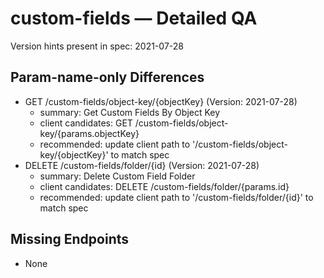 # custom-fields — Detailed QA

Version hints present in spec: 2021-07-28

## Param-name-only Differences
- GET /custom-fields/object-key/{objectKey} (Version: 2021-07-28)
  - summary: Get Custom Fields By Object Key
  - client candidates: GET /custom-fields/object-key/{params.objectKey}
  - recommended: update client path to '/custom-fields/object-key/{objectKey}' to match spec
- DELETE /custom-fields/folder/{id} (Version: 2021-07-28)
  - summary: Delete Custom Field Folder
  - client candidates: DELETE /custom-fields/folder/{params.id}
  - recommended: update client path to '/custom-fields/folder/{id}' to match spec

## Missing Endpoints
- None
